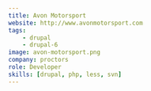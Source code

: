 ```yaml
---
title: Avon Motorsport
website: http://www.avonmotorsport.com
tags:
    - drupal
    - drupal-6
image: avon-motorsport.png
company: proctors
role: Developer
skills: [drupal, php, less, svn]
---
```

